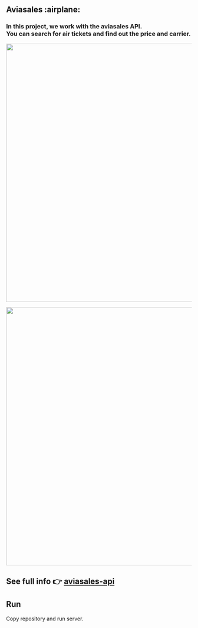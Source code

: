 <h2>Aviasales :airplane:</h2> 
<h3 > In this project, we work with the aviasales API. <br> You can search for air tickets and find out the price and carrier. </h3>

<p >
  <img src="http://dl3.joxi.net/drive/2021/08/07/0023/3726/1527438/38/7aa695a818.jpg" width="700" />
</p>

<p >
  <img src="http://dl3.joxi.net/drive/2021/08/07/0023/3726/1527438/38/5676a9b34a.jpg" width="700" />
</p>


## See full info 👉 [aviasales-api](https://support.travelpayouts.com/hc/ru/categories/200358578)
## Run
Copy repository and run server.
